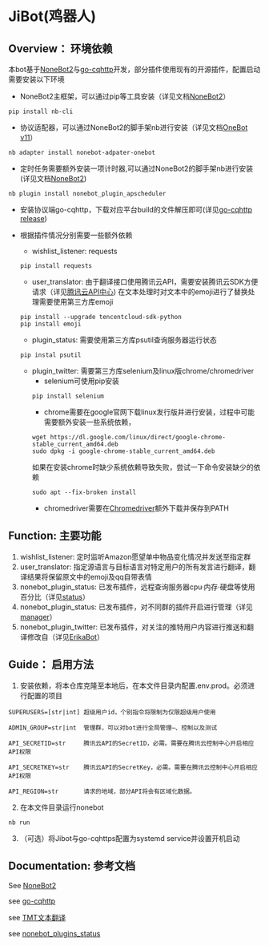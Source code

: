 # JiBot(鸡器人)

## Overview： 环境依赖
本bot基于[NoneBot2](https://github.com/nonebot/nonebot2)与[go-cqhttp](https://github.com/Mrs4s/go-cqhttp)开发，部分插件使用现有的开源插件，配置启动需要安装以下环境
   * NoneBot2主框架，可以通过pip等工具安装（详见文档[NoneBot2](https://v2.nonebot.dev/docs/start/installation)）
   ```
   pip install nb-cli
   ```
   * 协议适配器，可以通过NoneBot2的脚手架nb进行安装（详见文档[OneBot v11](https://adapter-onebot.netlify.app/docs/guide/installation)）
   ```
   nb adapter install nonebot-adpater-onebot
   ```
   * 定时任务需要额外安装一项计时器,可以通过NoneBot2的脚手架nb进行安装(详见文档[NoneBot2](https://v2.nonebot.dev/docs/advanced/scheduler))
   ```
   nb plugin install nonebot_plugin_apscheduler
   ```
   * 安装协议端go-cqhttp，下载对应平台build的文件解压即可(详见[go-cqhttp release](https://github.com/Mrs4s/go-cqhttp/releases))
   
   * 根据插件情况分别需要一些额外依赖

      * wishlist_listener: requests
      ```
      pip install requests
      ```
      * user_translator: 由于翻译接口使用腾讯云API，需要安装腾讯云SDK方便请求（详见[腾讯云API中心](https://cloud.tencent.com/document/sdk/Python))
      在文本处理时对文本中的emoji进行了替换处理需要使用第三方库emoji
      ```
      pip install --upgrade tencentcloud-sdk-python
      pip install emoji
      ```
      * plugin_status: 需要使用第三方库psutil查询服务器运行状态
      ```
      pip instal psutil
      ```
      * plugin_twitter: 需要第三方库selenium及linux版chrome/chromedriver
         * selenium可使用pip安装 
         ```
         pip install selenium
         ```
         * chrome需要在google官网下载linux发行版并进行安装，过程中可能需要额外安装一些系统依赖，
         ```
         wget https://dl.google.com/linux/direct/google-chrome-stable_current_amd64.deb
         sudo dpkg -i google-chrome-stable_current_amd64.deb
         ```
         如果在安装chrome时缺少系统依赖导致失败，尝试一下命令安装缺少的依赖
         ```
         sudo apt --fix-broken install
         ```
         * chromedriver需要在[Chromedriver](https://chromedriver.storage.googleapis.com/index.html)额外下载并保存到PATH
## Function: 主要功能
1. wishlist_listener: 定时监听Amazon愿望单中物品变化情况并发送至指定群
2. user_translator: 指定源语言与目标语言对特定用户的所有发言进行翻译，翻译结果将保留原文中的emoji及qq自带表情
3. nonebot_plugin_status: 已发布插件，远程查询服务器cpu·内存·硬盘等使用百分比（详见[status](https://github.com/cscs181/QQ-GitHub-Bot/tree/master/src/plugins/nonebot_plugin_status)）
4. nonebot_plugin_status: 已发布插件，对不同群的插件开启进行管理（详见[manager](https://github.com/nonepkg/nonebot-plugin-manager)）
5. nonebot_plugin_twitter: 已发布插件，对关注的推特用户内容进行推送和翻译修改自（详见[ErikaBot](https://github.com/SlieFamily/ErikaBot)）
## Guide： 启用方法
1. 安装依赖，将本仓库克隆至本地后，在本文件目录内配置.env.prod。必须进行配置的项目
```
SUPERUSERS=[str|int] 超级用户id，个别指令将限制为仅限超级用户使用

ADMIN_GROUP=str|int  管理群，可以对bot进行全局管理—、控制以及测试

API_SECRETID=str     腾讯云API的SecretID，必需。需要在腾讯云控制中心开启相应API权限

API_SECRETKEY=str    腾讯云API的SecretKey，必需。需要在腾讯云控制中心开启相应API权限

API_REGION=str       请求的地域，部分API将会有区域化数据。
```

2. 在本文件目录运行nonebot
```
nb run
```
3. （可选）将Jibot与go-cqhttps配置为systemd service并设置开机启动

## Documentation: 参考文档
See [NoneBot2](https://v2.nonebot.dev/)

see [go-cqhttp](https://docs.go-cqhttp.org/)

see [TMT文本翻译](https://cloud.tencent.com/document/api/551/15619)

see [nonebot_plugins_status](https://github.com/cscs181/QQ-GitHub-Bot/tree/master/src/plugins/nonebot_plugin_status)